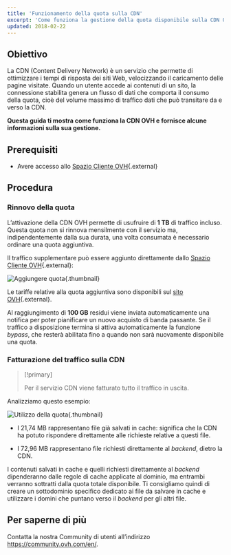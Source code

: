 ```yaml
---
title: 'Funzionamento della quota sulla CDN'
excerpt: 'Come funziona la gestione della quota disponibile sulla CDN OVH'
updated: 2018-02-22
---
```


## Obiettivo

La CDN (Content Delivery Network) è un servizio che permette di ottimizzare i tempi di risposta dei siti Web, velocizzando il caricamento delle pagine visitate. Quando un utente accede ai contenuti di un sito, la connessione stabilita genera un flusso di dati che comporta il consumo della quota, cioè del volume massimo di traffico dati che può transitare da e verso la CDN.

**Questa guida ti mostra come funziona la CDN OVH e fornisce alcune informazioni  sulla sua gestione.**

## Prerequisiti

- Avere accesso allo [Spazio Cliente OVH](https://www.ovh.com/auth/?action=gotomanager&from=https://www.ovh.it/&ovhSubsidiary=it){.external}

## Procedura

### Rinnovo della quota

L’attivazione della CDN OVH permette di usufruire di **1 TB** di traffico incluso. Questa quota non si rinnova mensilmente con il servizio ma, indipendentemente dalla sua durata, una volta consumata è necessario ordinare una quota aggiuntiva.

Il traffico supplementare può essere aggiunto direttamente dallo [Spazio Cliente OVH](https://www.ovh.com/auth/?action=gotomanager&from=https://www.ovh.it/&ovhSubsidiary=it){.external}:

![Aggiungere quota](add_quota.png){.thumbnail}

Le tariffe relative alla quota aggiuntiva sono disponibili sul [sito OVH](https://www.ovh.it/cdn/infrastructure/){.external}.

Al raggiungimento di **100 GB** residui viene inviata automaticamente una notifica per poter pianificare un nuovo acquisto di banda passante. Se il traffico a disposizione termina si attiva automaticamente la funzione _bypass_, che resterà abilitata fino a quando non sarà nuovamente disponibile una quota.

### Fatturazione del traffico sulla CDN

> [!primary]
>
> Per il servizio CDN viene fatturato tutto il traffico in uscita.  
>

Analizziamo questo esempio:

![Utilizzo della quota](quota_used.png){.thumbnail}

- I 21,74 MB rappresentano file già salvati in cache: significa che la CDN ha potuto rispondere direttamente alle richieste relative a questi file.

- I 72,96 MB rappresentano file richiesti direttamente al *backend*, dietro la CDN.

I contenuti salvati in cache e quelli richiesti direttamente al *backend* dipenderanno dalle regole di cache applicate al dominio, ma entrambi verranno sottratti dalla quota totale disponibile. Ti consigliamo quindi di creare un sottodominio specifico dedicato ai file da salvare in cache e utilizzare i domini che puntano verso il *backend* per gli altri file.

## Per saperne di più

Contatta la nostra Community di utenti all’indirizzo <https://community.ovh.com/en/>.
